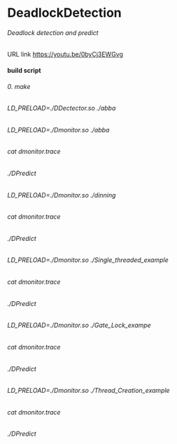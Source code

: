 # DeadlockDetection
###### Deadlock detection and predict



URL link https://youtu.be/0byCj3EWGvg


#### build script
###### 0. make

###### LD_PRELOAD=./DDectector.so ./abba

###### LD_PRELOAD=./Dmonitor.so ./abba 
###### cat dmonitor.trace
###### ./DPredict

###### LD_PRELOAD=./Dmonitor.so ./dinning
###### cat dmonitor.trace
###### ./DPredict

###### LD_PRELOAD=./Dmonitor.so ./Single_threaded_example
###### cat dmonitor.trace
###### ./DPredict


###### LD_PRELOAD=./Dmonitor.so ./Gate_Lock_exampe
###### cat dmonitor.trace
###### ./DPredict

###### LD_PRELOAD=./Dmonitor.so ./Thread_Creation_example
###### cat dmonitor.trace
###### ./DPredict
